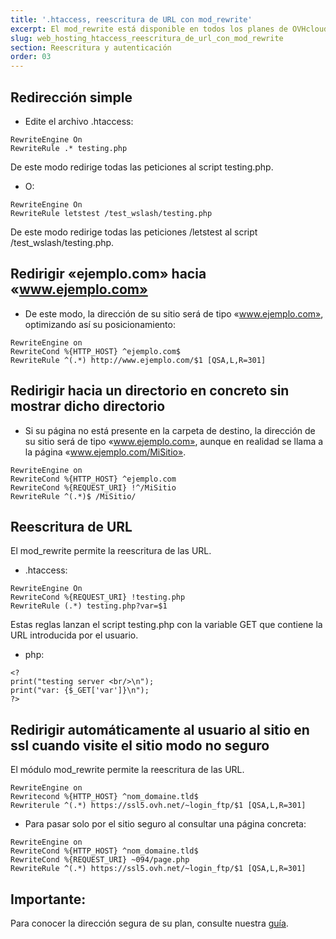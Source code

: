```yaml
---
title: '.htaccess, reescritura de URL con mod_rewrite'
excerpt: El mod_rewrite está disponible en todos los planes de OVHcloud (menos en los 20GP).
slug: web_hosting_htaccess_reescritura_de_url_con_mod_rewrite
section: Reescritura y autenticación
order: 03
---
```



## Redirección simple

- Edite el archivo .htaccess: 


```
RewriteEngine On
RewriteRule .* testing.php
```



De este modo redirige todas las peticiones al script testing.php.


- O: 


```
RewriteEngine On
RewriteRule letstest /test_wslash/testing.php
```



De este modo redirige todas las peticiones /letstest al script /test_wslash/testing.php.


## Redirigir «ejemplo.com» hacia «www.ejemplo.com»

- De este modo, la dirección de su sitio será de tipo «www.ejemplo.com», optimizando así su posicionamiento: 


```
RewriteEngine on
RewriteCond %{HTTP_HOST} ^ejemplo.com$
RewriteRule ^(.*) http://www.ejemplo.com/$1 [QSA,L,R=301]
```





## Redirigir hacia un directorio en concreto sin mostrar dicho directorio

- Si su página no está presente en la carpeta de destino, la dirección de su sitio será de tipo «www.ejemplo.com», aunque en realidad se llama a la página «www.ejemplo.com/MiSitio». 


```
RewriteEngine on
RewriteCond %{HTTP_HOST} ^ejemplo.com
RewriteCond %{REQUEST_URI} !^/MiSitio
RewriteRule ^(.*)$ /MiSitio/
```





## Reescritura de URL
El mod_rewrite permite la reescritura de las URL. 


- .htaccess: 


```
RewriteEngine On
RewriteCond %{REQUEST_URI} !testing.php
RewriteRule (.*) testing.php?var=$1
```



Estas reglas lanzan el script testing.php con la variable GET que contiene la URL introducida por el usuario.


- php: 


```
<?
print("testing server <br/>\n");
print("var: {$_GET['var']}\n");
?>
```





## Redirigir automáticamente al usuario al sitio en ssl cuando visite el sitio modo no seguro
El módulo mod_rewrite permite la reescritura de las URL.


```
RewriteEngine on
Rewritecond %{HTTP_HOST} ^nom_domaine.tld$
Rewriterule ^(.*) https://ssl5.ovh.net/~login_ftp/$1 [QSA,L,R=301]
```



- Para pasar solo por el sitio seguro al consultar una página concreta: 


```
RewriteEngine on
RewriteCond %{HTTP_HOST} ^nom_domaine.tld$
RewriteCond %{REQUEST_URI} ~094/page.php
RewriteRule ^(.*) https://ssl5.ovh.net/~login_ftp/$1 [QSA,L,R=301]
```




## Importante:
Para conocer la dirección segura de su plan, consulte nuestra [guía](../gestionar-un-certificado-ssl-en-un-alojamiento-web/).
